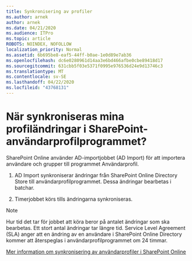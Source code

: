 ```yaml
---
title: Synkronisering av profiler
ms.author: arnek
author: arnek
ms.date: 04/21/2020
ms.audience: ITPro
ms.topic: article
ROBOTS: NOINDEX, NOFOLLOW
localization_priority: Normal
ms.assetid: 6b695be8-eaf5-44ff-b0ae-1e0d89e7ab36
ms.openlocfilehash: dc6e0280961d14aa3e6bd466afbe0cbe89418d17
ms.sourcegitcommit: 631cbb5f03e5371f0995e976536d24e9d13746c3
ms.translationtype: MT
ms.contentlocale: sv-SE
ms.lasthandoff: 04/22/2020
ms.locfileid: "43768131"
---
```

# <a name="when-do-my-profile-changes-sync-to-the-sharepoint-user-profile-application"></a>När synkroniseras mina profiländringar i SharePoint-användarprofilprogrammet?

SharePoint Online använder AD-importjobbet (AD Import) för att importera användare och grupper till programmet Användarprofil. 
  
1. AD Import synkroniserar ändringar från SharePoint Online Directory Store till användarprofilprogrammet. Dessa ändringar bearbetas i batchar.
    
2. Timerjobbet körs tills ändringarna synkroniseras.
    
> [!NOTE]
> Hur tid det tar för jobbet att köra beror på antalet ändringar som ska bearbetas. Ett stort antal ändringar tar längre tid. Service Level Agreement (SLA) anger att en ändring av en användare i SharePoint Online Directory kommer att återspeglas i användarprofilprogrammet om 24 timmar. 
  
[Mer information om synkronisering av användarprofiler i SharePoint Online](https://go.microsoft.com/fwlink/?linkid=875671)
  

